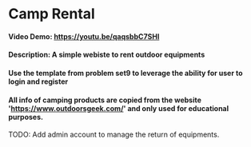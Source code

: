 # Camp Rental
#### Video Demo: https://youtu.be/qaqsbbC7SHI
#### Description: A simple webiste to rent outdoor equipments
#### Use the template from problem set9 to leverage the ability for user to login and register
#### All info of camping products are copied from the website 'https://www.outdoorsgeek.com/' and only used for educational purposes.
TODO:
  Add admin account to manage the return of equipments.